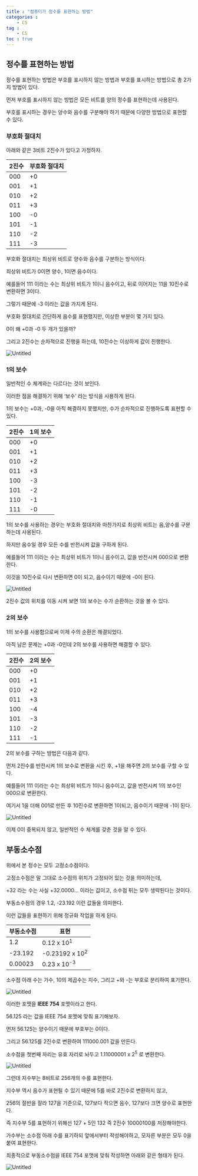 ```yaml
---
title : "컴퓨터가 정수를 표현하는 방법"
categories : 
    - CS
tag :
    - CS
toc : true
---
```


## 정수를 표현하는 방법

정수를 표현하는 방법은 부호를 표시하지 않는 방법과 부호를 표시하는 방법으로 총 2가지 방법이 있다.

먼저 부호를 표시하지 않는 방법은 모든 비트를 양의 정수를 표현하는데 사용된다.

부호를 표시하는 경우는 양수와 음수를 구분해야 하기 때문에 다양한 방법으로 표현할 수 있다.

### 부호화 절대치

아래와 같은 3비트 2진수가 있다고 가정하자.

| 2진수 | 부호화 절대치 |
| --- | --- |
| 000 | +0 |
| 001 | +1 |
| 010 | +2 |
| 011 | +3 |
| 100 | -0 | 
| 101 | -1 |
| 110 | -2 |
| 111 | -3 |

부호화 절대치는 최상위 비트로 양수와 음수를 구분하는 방식이다.

최상위 비트가 0이면 양수, 1이면 음수이다.

예를들어 111 이라는 수는 최상위 비트가 1이니 음수이고, 뒤로 이어지는 11을 10진수로 변환하면 3이다.

그렇기 때문에 -3 이라는 값을 가지게 된다.

부호화 절대치로 간단하게 음수를 표현했지만, 이상한 부분이 몇 가지 있다.

0이 왜 +0과 -0 두 개가 있을까?

그리고 2진수는 순차적으로 진행을 하는데, 10진수는 이상하게 값이 진행한다.

![Untitled](/assets/images/study/TTL/2022-09-25/01-%EB%B6%80%ED%98%B8%ED%99%94%EC%A0%88%EB%8C%80%EC%B9%98.png)

### 1의 보수

일반적인 수 체계와는 다르다는 것이 보인다.

이러한 점을 해결하기 위해 ‘보수’ 라는 방식을 사용하게 된다.

1의 보수는 +0과, -0을 아직 해결하지 못했지만, 수가 순차적으로 진행하도록 표현할 수 있다.

| 2진수 | 1의 보수 |
| --- | --- |
| 000 | +0 |
| 001 | +1 |
| 010 | +2 |
| 011 | +3 |
| 100 | -3 |
| 101 | -2 |
| 110 | -1 |
| 111 | -0 |

1의 보수를 사용하는 경우는 부호화 절대치와 마찬가지로 최상위 비트는 음,양수를 구분하는데 사용된다.

하지만 음수일 경우 모든 수를 반전시켜 값을 구하게 된다.

예를들어 111 이라는 수는 최상위 비트가 1이니 음수이고, 값을 반전시켜 000으로 변환한다.

이것을 10진수로 다시 변환하면 0이 되고, 음수이기 때문에 -0이 된다.

![Untitled](/assets/images/study/TTL/2022-09-25/02-1%EC%9D%98%EB%B3%B4%EC%88%98.png)

2진수 값의 위치를 이동 시켜 보면 1의 보수는 수가 순환하는 것을 볼 수 있다.

### 2의 보수

1의 보수를 사용함으로써 이제 수의 순환은 해결되었다.

아직 남은 문제는 +0과 -0인데 2의 보수를 사용하면 해결할 수 있다.

| 2진수 | 2의 보수 |
| --- | --- |
| 000 | +0 |
| 001 | +1 |
| 010 | +2 |
| 011 | +3 |
| 100 | -4 |
| 101 | -3 |
| 110 | -2 |
| 111 | -1 |

2의 보수를 구하는 방법은 다음과 같다. 

먼저 2진수를 반전시켜 1의 보수로 변환을 시킨 후, +1을 해주면 2의 보수를 구할 수 있다.

예를들어 111 이라는 수는 최상위 비트가 1이니 음수이고, 값을 반전시켜 1의 보수인 000으로 변환한다.

여기서 1을 더해 001로 만든 후 10진수로 변환하면 1이되고, 음수이기 때문에 -1이 된다.

![Untitled](/assets/images/study/TTL/2022-09-25/03-2%EC%9D%98%EB%B3%B4%EC%88%98.png)

이제 0이 중복되지 않고, 일반적인 수 체계를 갖춘 것을 알 수 있다.

## 부동소수점

위에서 본 정수는 모두 고정소수점이다.

고정소수점은 말 그대로 소수점의 위치가 고정되어 있는 것을 의미하는데,

+32 라는 수는 사실 +32.0000… 이라는 값이고, 소수점 뒤는 모두 생략된다는 것이다.

부동소수점의 경우 1.2, -23.192 이런 값들을 의미한다.

이런 값들을 표현하기 위해 정규화 작업을 하게 된다.

| 부동소수점 | 표현 |
| --- | --- |
| 1.2 | 0.12 x 10<sup>1</sup> |
| -23.192 | -0.23192 x 10<sup>2</sup> |
| 0.00023 | 0.23 x 10<sup>-3</sup> |

소수점 아래 수는 가수, 10의 제곱수는 지수, 그리고 +와 -는 부호로 분리하여 표기한다.

![Untitled](/assets/images/study/TTL/2022-09-25/04-IEEE754-1.png)

이러한 포맷을 **IEEE 754** 포맷이라고 한다.

56.125 라는 값을 IEEE 754 포맷에 맞춰 표기해보자.

먼저 56.125는 양수이기 때문에 부호부는 0이다. 

그리고 56.125를 2진수로 변환하여 111000.001 값을 만든다.

소수점을 첫번째 자리는 유효 자리로 놔두고 1.11000001 x 2<sup>5</sup> 로 변환한다.

![Untitled](/assets/images/study/TTL/2022-09-25/05-IEEE754-2.png)

그런데 지수부는 8비트로 256개의 수를 표현한다.

지수부 역시 음수가 표현될 수 있기 때문에 5를 바로 2진수로 변환하지 않고, 

256의 절반을 잘라 127을 기준으로, 127보다 작으면 음수, 127보다 크면 양수로 표현한다.

즉 지수부 5를 표현하기 위해선 127 + 5인 132 즉 2진수 10000100를 저장해야한다.

가수부는 소수점 아래 수를 표기하되 앞에서부터 작성해야하고, 모자른 부분은 모두 0을 붙여 표현한다.

최종적으로 부동소수점을 IEEE 754 포맷에 맞춰 작성하면 아래와 같은 형태가 된다.

![Untitled](/assets/images/study/TTL/2022-09-25/06-IEEE754-3.png)